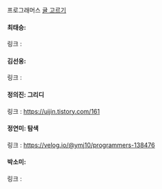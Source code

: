 프로그래머스 [귤 고르기](https://school.programmers.co.kr/learn/courses/30/lessons/138476) <br>

#### 최태승: 
링크 : 

#### 김선웅: 
링크 : 

#### 정의진: 그리디
링크 : https://uijin.tistory.com/161

#### 정연미: 탐색
링크 : https://velog.io/@ymj10/programmers-138476

#### 박소미:
링크 :
